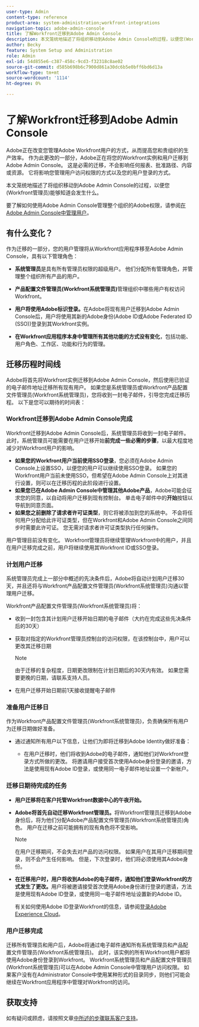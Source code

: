 ```yaml
---
user-type: Admin
content-type: reference
product-area: system-administration;workfront-integrations
navigation-topic: adobe-admin-console
title: 了解Workfront迁移到Adobe Admin Console
description: 本文笼统地描述了将组织移动到Adobe Admin Console的过程，以便您(Workfront管理员)能够知道会发生什么。
author: Becky
feature: System Setup and Administration
role: Admin
exl-id: 54d855e6-c387-458c-9cd3-f32318c8ae02
source-git-commit: d585b698b6c7900d861a30dc6b5e0bff6bd6d13a
workflow-type: tm+mt
source-wordcount: '1114'
ht-degree: 0%

---
```


# 了解Workfront迁移到Adobe Admin Console

Adobe正在改变您管理Adobe Workfront用户的方式，从而提高您和贵组织的生产效率。 作为此更改的一部分，Adobe正在将您的Workfront实例和用户迁移到Adobe Admin Console。 这是必需的迁移，不会影响任何报表、批准路径、内容或资源。 它将影响您管理用户访问权限的方式以及您的用户登录的方式。

本文笼统地描述了将组织移动到Adobe Admin Console的过程，以便您(Workfront管理员)能够知道会发生什么。

要了解如何使用Adobe Admin Console管理整个组织的Adobe权限，请参阅[在Adobe Admin Console中管理用户](/help/quicksilver/administration-and-setup/add-users/create-and-manage-users/admin-console.md)。

## 有什么变化？

作为迁移的一部分，您的用户管理将从Workfront应用程序移至Adobe Admin Console，具有以下管理角色：

* **系统管理员**&#x200B;是具有所有管理员权限的超级用户。 他们分配所有管理角色，并管理整个组织所有产品的用户。

* **产品配置文件管理员(Workfront系统管理员)**&#x200B;管理组织中哪些用户有权访问Workfront。

* **用户将使用Adobe标识登录。**&#x200B;在Adobe将现有用户迁移到Adobe Admin Console后，用户将使用其新的Adobe身份(Adobe ID或Adobe Federated ID (SSO))登录到其Workfront实例。

* **在Workfront应用程序本身中管理所有其他功能的方式没有变化**，包括功能、用户角色、工作区、功能和行为的管理。

## 迁移历程时间线

Adobe将首先将Workfront实例迁移到Adobe Admin Console，然后使用已验证的电子邮件地址迁移所有现有用户。 如果您是系统管理员或Workfront产品配置文件管理员(Workfront系统管理员)，您将收到一封电子邮件，引导您完成迁移历程。 以下是您可以期待的时间表：

### Workfront迁移到Adobe Admin Console完成

Workfront迁移到Adobe Admin Console后，系统管理员将收到一封电子邮件。 此时，系统管理员可能需要在用户迁移开始&#x200B;**前完成一些必需的步骤**，以最大程度地减少对Workfront用户的影响。

* **如果您的Workfront用户当前使用SSO登录**，您必须在Adobe Admin Console上设置SSO，以便您的用户可以继续使用SSO登录。 如果您的Workfront用户当前未使用SSO，但希望在Adobe Admin Console上对其进行设置，则可以在迁移历程的此阶段进行设置。
* **如果您已在Adobe Admin Console中管理其他Adobe产品**，Adobe可能会征求您的同意，以自动将用户迁移到现有控制台。 单击电子邮件中的&#x200B;**开始**&#x200B;按钮以导航到同意页面。
* **如果您之前删除了请求者许可证类型**，则它将被添加到您的系统中。 不会将任何用户分配给此许可证类型，但在Workfront和Adobe Admin Console之间同步时需要此许可证。 您无需对请求者许可证类型执行任何操作。

用户管理目前没有变化。 Workfront管理员将继续管理Workfront中的用户，并且在用户迁移完成之前，用户将继续使用其Workfront ID或SSO登录。

### 计划用户迁移

系统管理员完成上一部分中概述的先决条件后，Adobe将自动计划用户迁移30天，并且还将与Workfront产品配置文件管理员(Workfront系统管理员)沟通以管理用户迁移。

Workfront产品配置文件管理员(Workfront系统管理员)将：

* 收到一封包含其计划用户迁移开始日期的电子邮件（大约在完成这些先决条件后的30天）
* 获取对指定的Workfront管理员控制台的访问权限，在该控制台中，用户可以更改其迁移日期

  >[!NOTE]
  >
  >由于迁移的复杂程度，日期更改限制在计划日期后的30天内有效。 如果您需要更晚的日期，请联系支持人员。

* 在用户迁移开始日期前1天接收提醒电子邮件

### 准备用户迁移日

作为Workfront产品配置文件管理员(Workfront系统管理员)，负责确保所有用户为迁移日期做好准备。

* 通过通知所有用户以下信息，让他们为即将迁移到Adobe Identity做好准备：

   * 在用户迁移时，他们将收到Adobe的电子邮件，通知他们对Workfront登录方式所做的更改。 将邀请用户接受首次使用Adobe身份登录的邀请，方法是使用现有Adobe ID登录，或使用同一电子邮件地址设置一个新帐户。

### 迁移日期待完成的任务

* **用户迁移将在客户托管Workfront数据中心的午夜开始。**

* **Adobe将首先自动迁移Workfront管理员。**&#x200B;将Workfront管理员迁移到Adobe身份后，将为他们分配Adobe产品配置文件管理员(Workfront系统管理员)角色。 用户在迁移之前可能拥有的现有角色将不受影响。

  >[!NOTE]
  >
  >在用户迁移期间，不会失去对产品的访问权限。 如果用户在其用户迁移期间登录，则不会产生任何影响。 但是，下次登录时，他们将必须使用其Adobe身份。



* **在迁移用户时，用户将收到Adobe的电子邮件，通知他们登录Workfront的方式发生了更改。**&#x200B;用户将被邀请接受首次使用Adobe身份进行登录的邀请，方法是使用现有Adobe ID登录，或使用同一电子邮件地址设置新的Adobe ID。

  有关如何使用Adobe ID登录Workfront的信息，请参阅[登录Adobe Experience Cloud](/help/quicksilver/workfront-basics/navigate-workfront/workfront-navigation/adobe-unified-experience.md#log-in-to-adobe-experience-cloud)。

### 用户迁移完成

迁移所有管理员和用户后，Adobe将通过电子邮件通知所有系统管理员和产品配置文件管理员(Workfront系统管理员)。 此时，该实例的所有Workfront用户都将使用Adobe身份登录到Workfront。 Workfront系统管理员和产品配置文件管理员(Workfront系统管理员)可以在Adobe Admin Console中管理用户访问权限。 如果客户没有在Administrator Console中使用某种形式的目录同步，则他们可能会继续在Workfront应用程序中管理对Workfront的访问。

## 获取支持

如有疑问或顾虑，请按照文章[中所述的步骤联系客户支持](/help/quicksilver/workfront-basics/tips-tricks-and-troubleshooting/contact-customer-support.md)。




